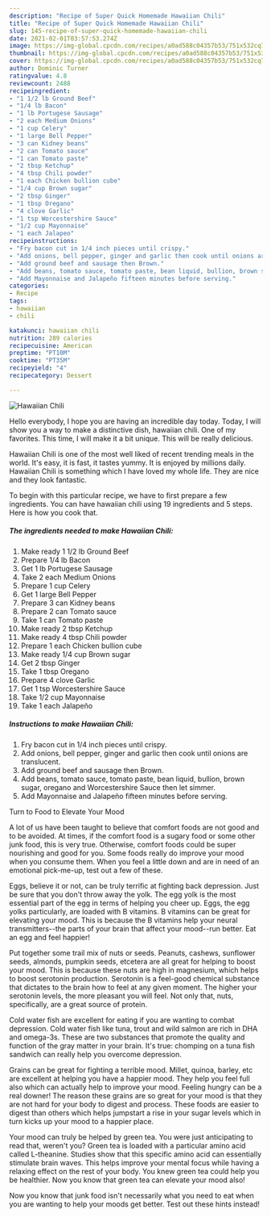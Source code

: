 ```yaml
---
description: "Recipe of Super Quick Homemade Hawaiian Chili"
title: "Recipe of Super Quick Homemade Hawaiian Chili"
slug: 145-recipe-of-super-quick-homemade-hawaiian-chili
date: 2021-02-01T03:57:53.274Z
image: https://img-global.cpcdn.com/recipes/a0ad588c04357b53/751x532cq70/hawaiian-chili-recipe-main-photo.jpg
thumbnail: https://img-global.cpcdn.com/recipes/a0ad588c04357b53/751x532cq70/hawaiian-chili-recipe-main-photo.jpg
cover: https://img-global.cpcdn.com/recipes/a0ad588c04357b53/751x532cq70/hawaiian-chili-recipe-main-photo.jpg
author: Dominic Turner
ratingvalue: 4.8
reviewcount: 2488
recipeingredient:
- "1 1/2 lb Ground Beef"
- "1/4 lb Bacon"
- "1 lb Portugese Sausage"
- "2 each Medium Onions"
- "1 cup Celery"
- "1 large Bell Pepper"
- "3 can Kidney beans"
- "2 can Tomato sauce"
- "1 can Tomato paste"
- "2 tbsp Ketchup"
- "4 tbsp Chili powder"
- "1 each Chicken bullion cube"
- "1/4 cup Brown sugar"
- "2 tbsp Ginger"
- "1 tbsp Oregano"
- "4 clove Garlic"
- "1 tsp Worcestershire Sauce"
- "1/2 cup Mayonnaise"
- "1 each Jalapeo"
recipeinstructions:
- "Fry bacon cut in 1/4 inch pieces until crispy."
- "Add onions, bell pepper, ginger and garlic then cook until onions are translucent."
- "Add ground beef and sausage then Brown."
- "Add beans, tomato sauce, tomato paste, bean liquid, bullion, brown sugar, oregano and Worcestershire Sauce then let simmer."
- "Add Mayonnaise and Jalapeño fifteen minutes before serving."
categories:
- Recipe
tags:
- hawaiian
- chili

katakunci: hawaiian chili 
nutrition: 289 calories
recipecuisine: American
preptime: "PT10M"
cooktime: "PT35M"
recipeyield: "4"
recipecategory: Dessert

---
```



![Hawaiian Chili](https://img-global.cpcdn.com/recipes/a0ad588c04357b53/751x532cq70/hawaiian-chili-recipe-main-photo.jpg)

Hello everybody, I hope you are having an incredible day today. Today, I will show you a way to make a distinctive dish, hawaiian chili. One of my favorites. This time, I will make it a bit unique. This will be really delicious.



Hawaiian Chili is one of the most well liked of recent trending meals in the world. It's easy, it is fast, it tastes yummy. It is enjoyed by millions daily. Hawaiian Chili is something which I have loved my whole life. They are nice and they look fantastic.


To begin with this particular recipe, we have to first prepare a few ingredients. You can have hawaiian chili using 19 ingredients and 5 steps. Here is how you cook that.

<!--inarticleads1-->

##### The ingredients needed to make Hawaiian Chili:

1. Make ready 1 1/2 lb Ground Beef
1. Prepare 1/4 lb Bacon
1. Get 1 lb Portugese Sausage
1. Take 2 each Medium Onions
1. Prepare 1 cup Celery
1. Get 1 large Bell Pepper
1. Prepare 3 can Kidney beans
1. Prepare 2 can Tomato sauce
1. Take 1 can Tomato paste
1. Make ready 2 tbsp Ketchup
1. Make ready 4 tbsp Chili powder
1. Prepare 1 each Chicken bullion cube
1. Make ready 1/4 cup Brown sugar
1. Get 2 tbsp Ginger
1. Take 1 tbsp Oregano
1. Prepare 4 clove Garlic
1. Get 1 tsp Worcestershire Sauce
1. Take 1/2 cup Mayonnaise
1. Take 1 each Jalapeño




<!--inarticleads2-->

##### Instructions to make Hawaiian Chili:

1. Fry bacon cut in 1/4 inch pieces until crispy.
1. Add onions, bell pepper, ginger and garlic then cook until onions are translucent.
1. Add ground beef and sausage then Brown.
1. Add beans, tomato sauce, tomato paste, bean liquid, bullion, brown sugar, oregano and Worcestershire Sauce then let simmer.
1. Add Mayonnaise and Jalapeño fifteen minutes before serving.




Turn to Food to Elevate Your Mood


A lot of us have been taught to believe that comfort foods are not good and to be avoided. At times, if the comfort food is a sugary food or some other junk food, this is very true. Otherwise, comfort foods could be super nourishing and good for you. Some foods really do improve your mood when you consume them. When you feel a little down and are in need of an emotional pick-me-up, test out a few of these.

Eggs, believe it or not, can be truly terrific at fighting back depression. Just be sure that you don't throw away the yolk. The egg yolk is the most essential part of the egg in terms of helping you cheer up. Eggs, the egg yolks particularly, are loaded with B vitamins. B vitamins can be great for elevating your mood. This is because the B vitamins help your neural transmitters--the parts of your brain that affect your mood--run better. Eat an egg and feel happier!

Put together some trail mix of nuts or seeds. Peanuts, cashews, sunflower seeds, almonds, pumpkin seeds, etcetera are all great for helping to boost your mood. This is because these nuts are high in magnesium, which helps to boost serotonin production. Serotonin is a feel-good chemical substance that dictates to the brain how to feel at any given moment. The higher your serotonin levels, the more pleasant you will feel. Not only that, nuts, specifically, are a great source of protein.

Cold water fish are excellent for eating if you are wanting to combat depression. Cold water fish like tuna, trout and wild salmon are rich in DHA and omega-3s. These are two substances that promote the quality and function of the gray matter in your brain. It's true: chomping on a tuna fish sandwich can really help you overcome depression. 

Grains can be great for fighting a terrible mood. Millet, quinoa, barley, etc are excellent at helping you have a happier mood. They help you feel full also which can actually help to improve your mood. Feeling hungry can be a real downer! The reason these grains are so great for your mood is that they are not hard for your body to digest and process. These foods are easier to digest than others which helps jumpstart a rise in your sugar levels which in turn kicks up your mood to a happier place.

Your mood can truly be helped by green tea. You were just anticipating to read that, weren't you? Green tea is loaded with a particular amino acid called L-theanine. Studies show that this specific amino acid can essentially stimulate brain waves. This helps improve your mental focus while having a relaxing effect on the rest of your body. You knew green tea could help you be healthier. Now you know that green tea can elevate your mood also!

Now you know that junk food isn't necessarily what you need to eat when you are wanting to help your moods get better. Test out  these hints  instead!

